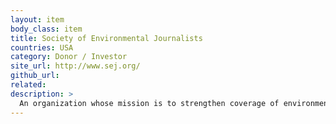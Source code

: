 ```yaml
---
layout: item
body_class: item
title: Society of Environmental Journalists
countries: USA
category: Donor / Investor
site_url: http://www.sej.org/
github_url: 
related: 
description: >
  An organization whose mission is to strengthen coverage of environment, energy, health and climate news, by supporting the journalists who report that news.
---
```

